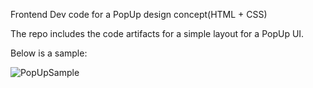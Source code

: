 Frontend Dev code for a PopUp design concept(HTML + CSS)

The repo includes the code artifacts for a simple layout for a PopUp UI.

Below is a sample:

![PopUpSample](https://user-images.githubusercontent.com/24911845/122611468-00661680-d09f-11eb-94df-bccfb7ad9967.png)